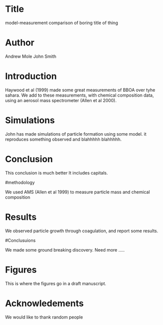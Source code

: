 # Title

model-measurement comparison 
of boring title of thing

# Author
Andrew Mole
John Smith

# Introduction

Haywood et al (1999) made some great measurements of BBOA over tyhe sahara.
We add to these measurements, with chemical composition data, using an aerosol mass spectrometer (Allen et al 2000).

# Simulations


John has made simulations of particle formation using some model.
it reproduces something observed and blahhhhh blahhhhh.

# Conclusion

This conclusion is much better
It includes capitals.

#methodology

We used AMS (Allen et al 1999) to measure particle mass and chemical composition

# Results

We observed particle growth through coagulation, and report some results.

#Conclusuions

We made some ground breaking discovery.
Need more .....

# Figures

This is where the figures go in a draft manuscript.

# Acknowledements

We would like to thank random people


